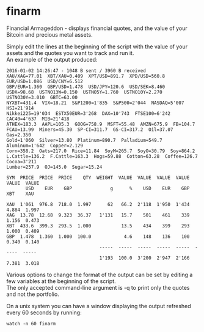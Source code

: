 finarm
======

Financial Armageddon - displays financial quotes, and the value of your Bitcoin and precious metal assets.

Simply edit the lines at the beginning of the script with the value of your assets and the quotes you want to track and run it.  
An example of the output produced:

```
2016-01-02 14:26:47 - 1048 B sent / 3960 B received
XAU/XAG=77.01  XBT/XAU=0.409  XPT/USD=891.7  XPD/USD=560.8  EUR/USD=1.086  USD/CNY=6.512
GBP/EUR=1.360  GBP/USD=1.478  USD/JPY=120.6  USD/SEK=8.460
USDX=98.68  USTNO13W=0.150  USTNO5Y=1.760  USTNO10Y=2.270  USTNO30Y=3.010  GBTC=63.00
NYXBT=431.4  VIX=18.21  S&P1200=1'835  S&P500=2'044  NASDAQ=5'007  HSI=21'914
Nikkei225=19'034  ESTX50EUR=3'268  DAX=10'743  FTSE100=6'242  CAC40=4'637  MIB=21'418
ATHEX=183.3  AAPL=105.3  GOOG=758.9  MSFT=55.48  AMZN=675.9  FB=104.7
FCAU=13.99  Miners=45.30  SP-CI=311.7  GS-CI=317.2  Oil=37.07  Gas=2.350
Gold=1'060  Silver=13.80  Platinum=890.7  Palladium=549.7  Aluminum=1'642  Copper=2.129
Corn=358.2  Oats=217.0  Rice=11.84  SoyM=265.7  SoyO=30.79  Soy=864.2
L.Cattle=136.2  F.Cattle=163.3  Hogs=59.88  Cotton=63.28  Coffee=126.7  Cocoa=3'211
Lumber=257.9  OJ=145.0  Sugar=15.24

SYM  PRICE  PRICE  PRICE    QTY  WEIGHT  VALUE  VALUE  VALUE  VALUE  VALUE  VALUE
       USD    EUR    GBP              g      %    USD    EUR    GBP    XBT    XAU

XAU  1'061  976.8  718.0  1.997      62   66.2  2'118  1'950  1'434  4.884  1.997
XAG  13.78  12.68  9.323  36.37   1'131   15.7    501    461    339  1.156  0.473
XBT  433.6  399.3  293.5  1.000           13.5    434    399    293  1.000  0.409
GBP  1.478  1.360  1.000  100.0            4.6    148    136    100  0.340  0.140
                                  -----  -----  -----  -----  -----  -----  -----
                                  1'193  100.0  3'200  2'947  2'166  7.381  3.018
```

Various options to change the format of the output can be set by editing a few variables at the beginning of the script.  
The only accepted command-line argument is -q to print only the quotes and not the portfolio.

On a unix system you can have a window displaying the output refreshed every 60 seconds by running:
```
watch -n 60 finarm
```
